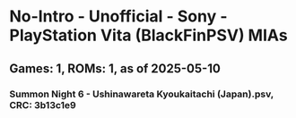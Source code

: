 # No-Intro - Unofficial - Sony - PlayStation Vita (BlackFinPSV) MIAs
## Games: 1, ROMs: 1, as of 2025-05-10

### Summon Night 6 - Ushinawareta Kyoukaitachi (Japan).psv, CRC: 3b13c1e9
